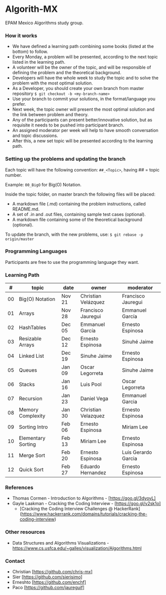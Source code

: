 # Algorith-MX

EPAM Mexico Algorithms study group.

### How it works

* We have defined a learning path combining some books (listed at the bottom) to follow.
* Every Monday, a problem will be presented, according to the next topic listed in the learning path.
* A volunteer will be the owner of the topic, and will be responsible of defining the problem and the theoretical background.
* Developers will have the whole week to study the topic and to solve the problem with the most optimal solution.
* As a Developer, you should create your own branch from master repository `$ git checkout -b <my-branch-name>`
* Use your branch to commit your solutions, in the format/language you prefer.
* Next week, the topic owner will present the most optimal solution and the link between problem and theory.
* Any of the participants can present better/innovative solution, but as requisite it needs to be pushed into participant branch.
* An assigned moderator per week will help to have smooth conversation and topic discussions.
* After this, a new set topic will be presented according to the learning path.

### Setting up the problems and updating the branch

Each topic will have the following convention: `##_<Topic>`, having ## = topic number.

Example: `00_BigO` for Big(O) Notation.

Inside the topic folder, on master branch the following files will be placed:

* A markdown file (.md) containing the problem instructions, called README.md.
* A set of .in and .out files, containing sample test cases (optional).
* A markdown file containing some of the theoretical background (optional).

To update the branch, with the new problems, use: `$ git rebase -p origin/master`

### Programming Languages

Participants are free to use the programming language they want.

### Learning Path

| #    | topic              | date   | owner               | moderator           |
| ---- | ------------------ | ------ | ------------------- | ------------------- |
| 00   | Big(O) Notation    | Nov 21 | Christian Velázquez | Francisco Jauregui  |
| 01   | Arrays             | Nov 28 | Francisco Jauregui  | Emmanuel García     |
| 02   | HashTables         | Dec 05 | Emmanuel García     | Ernesto Espinosa    |
| 03   | Resizable Arrays   | Dec 12 | Ernesto Espinosa    | Sinuhé Jaime        |
| 04   | Linked List        | Dec 19 | Sinuhe Jaime        | Ernesto Espinosa    |
| 05   | Queues             | Jan 09 | Oscar Legorreta     | Sinuhe Jaime        |
| 06   | Stacks             | Jan 16 | Luis Pool           | Oscar Legorreta     |
| 07   | Recursion          | Jan 23 | Daniel Vega         | Emmanuel Garcia     |
| 08   | Memory Complexity  | Jan 30 | Christian Velazquez | Ernesto Espinosa    |
| 09   | Sorting Intro      | Feb 06 | Ernesto Espinosa    | Miriam Lee          |
| 10   | Elementary Sorting | Feb 13 | Miriam Lee          | Ernesto Espinosa    |
| 11   | Merge Sort         | Feb 20 | Ernesto Espinosa    | Luis Gerardo Garcia |
| 12   | Quick Sort         | Feb 27 | Eduardo Hernandez   | Ernesto Espinosa    |

### References

* Thomas Cormen - Introduction to Algorithms - [https://goo.gl/3dyovL]
* Gayle Laakman - Cracking the Coding Interview - [https://goo.gl/v2sk1o]
  * [Cracking the Coding Interview Challenges @ HackerRank] (https://www.hackerrank.com/domains/tutorials/cracking-the-coding-interview)

### Other resources
* Data Structures and Algorithms Visualizations - https://www.cs.usfca.edu/~galles/visualization/Algorithms.html

### Contact

* Christian [https://github.com/chris-mx]
* Sier      [https://github.com/sierisimo]
* Erneshto  [https://github.com/enchf]
* Paco      [https://github.com/jaureguif]
